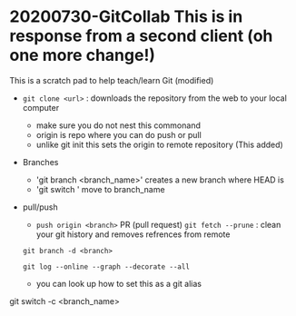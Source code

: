 # 20200730-GitCollab This is in response from a second client (oh one more change!)
This is a scratch pad to help teach/learn Git (modified)

- `git clone <url>` : downloads the repository from the web to your local computer
  - make sure you do not nest this commonand
  - origin is repo where you can do push or pull
  - unlike git init this sets the origin to remote repository (This added)

- Branches
  - 'git branch <branch_name>' creates a new branch where HEAD is
  - 'git switch <branch name>' move to branch_name

- pull/push
  - `push origin <branch>`
  PR (pull request)
  `git fetch --prune` : clean your git history and removes refrences from remote

  `git branch -d <branch>`

  `git log --online --graph --decorate --all`
    - you can look up how to set this as a git alias

git switch -c <branch_name>
